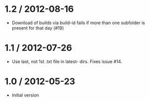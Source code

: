 1.2 / 2012-08-16
==================
  * Download of builds via build-id fails if more than one subfolder is present for that day (#19)

1.1 / 2012-07-26
==================
  * Use last, not 1st .txt file in latest- dirs. Fixes issue #14.

1.0 / 2012-05-23
==================
  * Initial version
